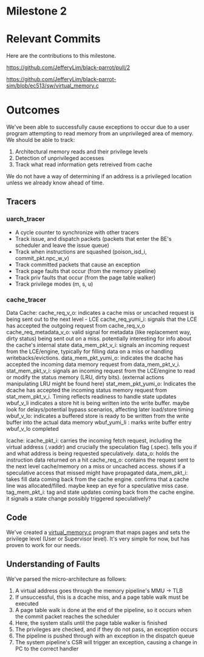 # Milestone 2

# Relevant Commits

Here are the contributions to this milestone.

https://github.com/JefferyLim/black-parrot/pull/2

https://github.com/JefferyLim/black-parrot-sim/blob/ec513/sw/virtual_memory.c


# Outcomes

We've been able to successfully cause exceptions to occur due to a user program attempting to read memory from an unprivileged area of memory. We should be able to track:

1. Architectural memory reads and their privilege levels
2. Detection of unprivileged accesses
3. Track what read information gets retreived from cache

We do not have a way of determining if an address is a privileged location unless we already know ahead of time.

## Tracers

### uarch_tracer
- A cycle counter to synchronize with other tracers
- Track issue, and dispatch packets (packets that enter the BE's scheduler and leave the issue queue)
- Track when instructions are squashed (poison_isd_i, commit_pkt.npc_w_v)
- Track committed packets that cause an exception 
- Track page faults that occur (from the memory pipeline)
- Track priv faults that occur (from the page table walker)
- Track privilege modes (m, s, u)

### cache_tracer
Data Cache:
cache_req_v_o: indicates a cache miss or uncached request is being sent out to the next level - LCE
cache_req_yumi_i: signals that the LCE has accepted the outgoing request from cache_req_v_o
cache_req_metadata_v_o: valid signal for metadata (like replacement way, dirty status) being sent out on a miss.  potentially interesting for info about the cache's internal state 
data_mem_pkt_v_i: signals an incoming request from the LCE/engine, typically for filling data on a miss or handling writebacks/evictions.
data_mem_pkt_yumi_o: indicates the dcache has accepted the incoming data memory request from data_mem_pkt_v_i.
stat_mem_pkt_v_i: signals an incoming request from the LCE/engine to read or modify the status memory (LRU, dirty bits). (external actions manipulating LRU might be found here)
stat_mem_pkt_yumi_o: Indicates the dcache has accepted the incoming status memory request from stat_mem_pkt_v_i. Timing reflects readiness to handle state updates
wbuf_v_li indicates a store hit is being written into the write buffer. maybe look for delays/potential bypass scenarios, affecting later load/store timing
wbuf_v_lo: indicates a buffered store is ready to be written from the write buffer into the actual data memory
wbuf_yumi_li : marks write buffer entry wbuf_v_lo completed

Icache:
icache_pkt_i: carries the incoming fetch request, including the virtual address (.vaddr) and crucially the speculation flag (.spec). tells you if and what address is being requested speculatively.
data_o: holds the instruction data returned on a hit
cache_req_o: contains the request sent to the next level cache/memory on a miss or uncached access. shows if a speculative access that missed might have propagated
data_mem_pkt_i: takes fill data coming back from the cache engine. confirms that a cache line was allocated/filled. maybe keep an eye for a speculative miss case.
tag_mem_pkt_i:  tag and state updates coming back from the cache engine. it signals a state change possibly triggered speculatively?

## Code

We've created a [virtual_memory.c](https://github.com/JefferyLim/black-parrot-sim/blob/ec513/sw/virtual_memory.c) program that maps pages and sets the privilege level (User or Supervisor level). It's very simple for now, but has proven to work for our needs.

## Understanding of Faults

We've parsed the micro-architecture as follows:

1. A virtual address goes through the memory pipeline's MMU -> TLB
2. If unsuccessful, this is a dcache miss, and a page table walk must be executed
3. A page table walk is done at the end of the pipeline, so it occurs when the commit packet reaches the scheduler
4. Here, the system stalls until the page table walker is finished
5. The privileges are checked, and if they do not pass, an exception occurs
6. The pipeline is pushed through with an exception in the dispatch queue
7. The system pipeline's CSR will trigger an exception, causing a change in PC to the correct handler
